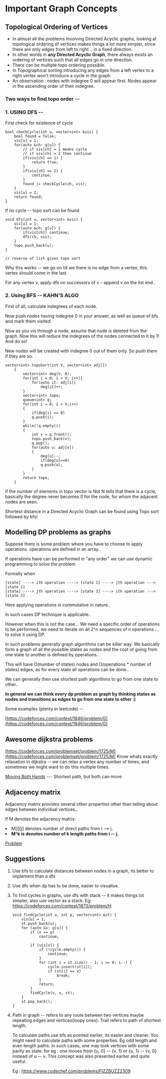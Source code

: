 # Important Graph Concepts #
## Topological Ordering of Vertices ##
<ul>
<li> In almost all the problems involving Directed Acyclic graphs, looking at topological ordering of vertices makes things a lot more simpler, since there are only edges from left to right .. in a fixed direction.
</li>
<li> In other words in <b>any Directed Acyclic Graph</b>, there always exists an ordering of vertices such that all edges go in one direction.
</li>
<li>There can be multiple topo ordering possible.
</li>
<li>In Topographical sorting introducing any edges from a left vertex to a right vertex won't introduce a cycle in the graph.</li>
<li>
An observation : nodes with indegree 0 will appear first. Nodes appear in the ascending order of their indegree.
</li>
</ul>

### Two ways to find topo order -- 

### 1. USING DFS -- 

First check for existence of cycle
```
bool checkCycle(int u, vector<int> &vis) {
	bool found = false;
	vis[u] = 1;
	for(auto &ch: g[u]) {
		// if vis[ch] = 1 means cycle
		// if vis[ch] = 2 then continue
		if(vis[ch] == 1) {
			return true;
		}
		if(vis[ch] == 2) {
			continue;
		}
		found |= checkCycle(ch, vis);
	}
	vis[u] = 2;
	return found;
}
```

If no cycle -- topo sort can be found
```
void dfs(int u, vector<int> &vis) {
	vis[u] = 1;
	for(auto &ch: g[u]) {
		if(vis[ch]) continue;
		dfs(ch, vis);
	}
	topo.push_back(u);
}

// reverse of list gives topo sort
```
Why this works -- we go on till we there is no edge from a vertex, this vertex should come in the last.

For any vertex v, apply dfs on successors of v – append v on the list end..

### 2. Using BFS -- KAHN'S ALGO

First of all, calculate indegrees of each node.

Now push nodes having indegree 0 in your answer, as well as queue of bfs and mark them visited. 

Now as you vis through a node, assume that node is deleted from the graph. Now this will reduce the indegrees of the nodes connected to it by 1! And do so!

New nodes will be created with indegree 0 out of them only. So push them if they are so.
```
vector<int> topoSort(int V, vector<int> adj[]) 
	{
	    vector<int> deg(V, 0);
	    for(int i = 0; i < V; i++){
	        for(auto it: adj[i])
	            deg[it]++;
	    }
	    vector<int> topo;
	    queue<int> q;
	    for(int i = 0; i < V;i++)
	    {
	        if(deg[i] == 0)
	        q.push(i);
	    }
        while(!q.empty())
        {
            int v = q.front();
            topo.push_back(v);
            q.pop();
            for(auto u: adj[v])
            {
                deg[u]--;
                if(deg[u]==0)
                q.push(u);
            }
        }
        return topo;
	}

```
If the number of elements in topo vector is Not N tells that there is a cycle, basically the degree never becomes 0 for the node, for whom the adjacent nodes are seen.

Shortest distance in a Directed Acyclic Graph can be found using Topo sort followed by bfs!


## Modelling DP problems as graphs ##
Suppose there is some problem where you have to choose to apply operations.
operations are defined in an array..

If operations have can be performed in "any order" we can use dynamic programming to solve the problem

Formally when
```
[state] ----> ith operation ----> [state 1] ----> jth operation ---> [state 2]
[state] ----> jth operation ----> [state 3] ----> ith operation ---> [state 2]
```

Here applying operations is commutative in nature..

In such cases DP technique is applicable..

However when this is not the case... We need a specific order of operations to be performed, we need to iterate on all 2^n sequences of n operations ... to solve it using DP.

In such problems generally graph algorithms can be killer way. We basically form a graph of all the possible states as nodes and the cost of going from one state to another is defined by operations..


This will have O(number of states) nodes and O(operations * number of states) edges, as for every state all operations can be done..

We can generally then use shortest path algorithms to go from one state to other..

<b>In general we can think every dp problem as graph by thinking states as nodes and transitions as edges to go from one state to other :)</b>

Some examples (plenty in leetcode) -- 

[https://codeforces.com/contest/1846/problem/G](https://codeforces.com/contest/1846/problem/G)


## Awesome dijkstra problems ##

[https://codeforces.com/problemset/problem/1725/M](https://codeforces.com/problemset/problem/1725/M)
Know whats exactly relaxation in dijkstra -- we can relax a vertex any number of times, and sometimes we might want to do this multiple times.

[Moving Both Hands](https://codeforces.com/contest/1725/problem/M) --- Shortest path, but both can move

## Adjacency matrix ##

Adjacency matrix provides several other properties other than telling about edges between individual vertices...


If M denotes the adjacency matrix:
<li> M[i][j] denotes number of direct paths from i --> j. </li>
<li> <b>M^k is denotes number of k length paths from i -- j.  </b> </li>

[Problem](https://atcoder.jp/contests/dp/tasks/dp_r)

## Suggestions
1. Use bfs to calculate distances between nodes in a graph, its better to implement than a dfs
2. Use dfs when dp has to be done, easier to visualise.
3. To find cycles in graphs, use dfs with stack -- it makes things lot simpler, also use vector as a stack. Eg: https://codeforces.com/contest/1873/problem/H

	```
	void findCycle(int u, int p, vector<int> &st) {
		vis[u] = 1;
		st.push_back(u);
		for (auto &v: g[u]) {
			if (v == p) 
				continue;
			
			if (vis[v]) {
				if (!cycle.empty()) {
					continue;
				}
				for (int i = st.size() - 1; i >= 0; i--) {
					cycle.insert(st[i]);
					if (st[i] == v)
						break;
				}
				return;
			}
			findCycle(v, u, st);
		}
		st.pop_back();
	}
 
	```
4. Path in graph -- refers to any route between two vertices maybe repeating edges and vertices(loopy ones). Trail refers to path of shortest length.

	To calculate paths use bfs as pointed earlier, its easier and cleaner.
	You might need to calculate paths with some properties. Eg odd length and even length paths. 
	In such cases, one may look vertices with some parity as state.
	for eg : one moves from {u, 0} -- {v, 1} or {u, 1} -- {v, 0} instead of u -- v. This concept was also presented earlier and quite useful.

	Eg : https://www.codechef.com/problems/FIZZBUZZ2309

